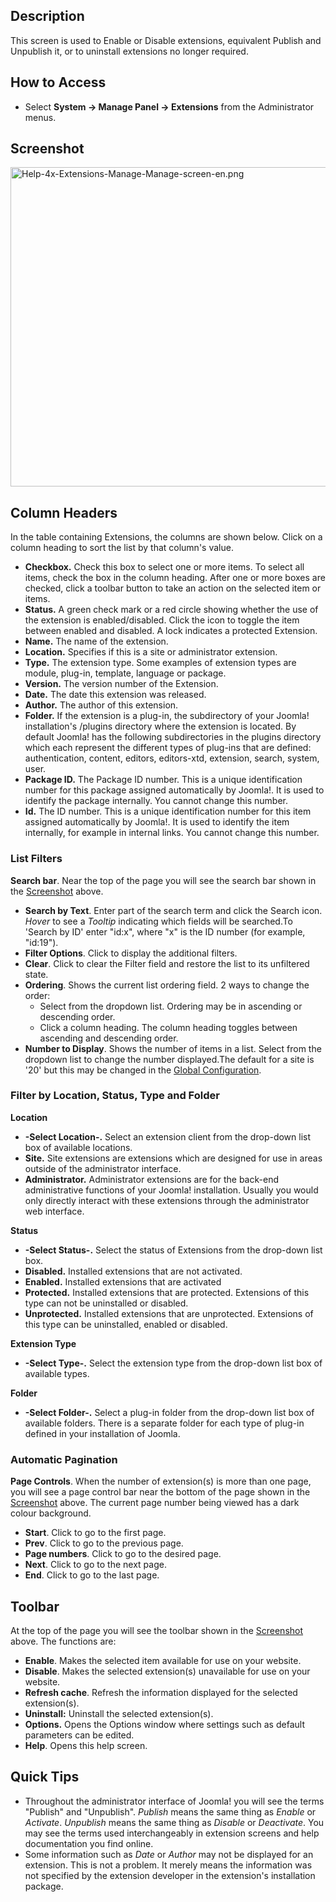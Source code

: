 <!-- Filename: Help4.x:Extensions:_Manage / Display title: Extensions: Manage -->

## Description

This screen is used to Enable or Disable extensions, equivalent Publish
and Unpublish it, or to uninstall extensions no longer required.

## How to Access

- Select **System **→** Manage Panel **→** Extensions** from the
  Administrator menus.

## Screenshot

<img
src="https://docs.joomla.org/images/7/70/Help-4x-Extensions-Manage-Manage-screen-en.png"
decoding="async" data-file-width="800" data-file-height="511"
width="800" height="511"
alt="Help-4x-Extensions-Manage-Manage-screen-en.png" />

## Column Headers

In the table containing Extensions, the columns are shown below. Click
on a column heading to sort the list by that column's value.

- **Checkbox.** Check this box to select one or more items. To select
  all items, check the box in the column heading. After one or more
  boxes are checked, click a toolbar button to take an action on the
  selected item or items.
- **Status.** A green check mark or a red circle showing whether the use
  of the extension is enabled/disabled. Click the icon to toggle the
  item between enabled and disabled. A lock indicates a protected
  Extension.
- **Name.** The name of the extension.
- **Location.** Specifies if this is a site or administrator extension.
- **Type.** The extension type. Some examples of extension types are
  module, plug-in, template, language or package.
- **Version.** The version number of the Extension.
- **Date.** The date this extension was released.
- **Author.** The author of this extension.
- **Folder.** If the extension is a plug-in, the subdirectory of your
  Joomla! installation's /plugins directory where the extension is
  located. By default Joomla! has the following subdirectories in the
  plugins directory which each represent the different types of plug-ins
  that are defined: authentication, content, editors, editors-xtd,
  extension, search, system, user.
- **Package ID.** The Package ID number. This is a unique identification
  number for this package assigned automatically by Joomla!. It is used
  to identify the package internally. You cannot change this number.
- **Id.** The ID number. This is a unique identification number for this
  item assigned automatically by Joomla!. It is used to identify the
  item internally, for example in internal links. You cannot change this
  number.

### List Filters

**Search bar**. Near the top of the page you will see the search bar
shown in the [Screenshot](#screenshot) above.

- **Search by Text**. Enter part of the search term and click the Search
  icon. *Hover* to see a *Tooltip* indicating which fields will be
  searched.To 'Search by ID' enter "id:x", where "x" is the ID number
  (for example, "id:19").
- **Filter Options**. Click to display the additional filters.
- **Clear**. Click to clear the Filter field and restore the list to its
  unfiltered state.
- **Ordering**. Shows the current list ordering field. 2 ways to change
  the order:
  - Select from the dropdown list. Ordering may be in ascending or
    descending order.
  - Click a column heading. The column heading toggles between ascending
    and descending order.
- **Number to Display**. Shows the number of items in a list. Select
  from the dropdown list to change the number displayed.The default for
  a site is '20' but this may be changed in the [Global
  Configuration](https://docs.joomla.org/Help4.x:Site_Global_Configuration/en#defaultlistlimit "Help4.x:Site Global Configuration/en").

### Filter by Location, Status, Type and Folder

**Location**

- **-Select Location-.** Select an extension client from the drop-down
  list box of available locations.
- **Site.** Site extensions are extensions which are designed for use in
  areas outside of the administrator interface.
- **Administrator.** Administrator extensions are for the back-end
  administrative functions of your Joomla! installation. Usually you
  would only directly interact with these extensions through the
  administrator web interface.

**Status**

- **-Select Status-.** Select the status of Extensions from the
  drop-down list box.
- **Disabled.** Installed extensions that are not activated.
- **Enabled.** Installed extensions that are activated
- **Protected.** Installed extensions that are protected. Extensions of
  this type can not be uninstalled or disabled.
- **Unprotected.** Installed extensions that are unprotected. Extensions
  of this type can be uninstalled, enabled or disabled.

**Extension Type**

- **-Select Type-.** Select the extension type from the drop-down list
  box of available types.

**Folder**

- **-Select Folder-.** Select a plug-in folder from the drop-down list
  box of available folders. There is a separate folder for each type of
  plug-in defined in your installation of Joomla.

### Automatic Pagination

**Page Controls**. When the number of extension(s) is more than one
page, you will see a page control bar near the bottom of the page shown
in the [Screenshot](#screenshot) above. The current page number being
viewed has a dark colour background.

- **Start**. Click to go to the first page.
- **Prev**. Click to go to the previous page.
- **Page numbers**. Click to go to the desired page.
- **Next**. Click to go to the next page.
- **End**. Click to go to the last page.

## Toolbar

At the top of the page you will see the toolbar shown in the
[Screenshot](#Screenshot) above. The functions are:

- **Enable**. Makes the selected item available for use on your website.
- **Disable**. Makes the selected extension(s) unavailable for use on
  your website.
- **Refresh cache**. Refresh the information displayed for the selected
  extension(s).
- **Uninstall:** Uninstall the selected extension(s).
- **Options.** Opens the Options window where settings such as default
  parameters can be edited.
- **Help**. Opens this help screen.

## Quick Tips

- Throughout the administrator interface of Joomla! you will see the
  terms "Publish" and "Unpublish". *Publish* means the same thing as
  *Enable* or *Activate*. *Unpublish* means the same thing as *Disable*
  or *Deactivate*. You may see the terms used interchangeably in
  extension screens and help documentation you find online.
- Some information such as *Date* or *Author* may not be displayed for
  an extension. This is not a problem. It merely means the information
  was not specified by the extension developer in the extension's
  installation package.
